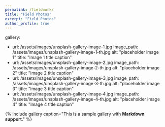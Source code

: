```yaml
---
permalink: /fieldwork/
title: "Field Photos"
excerpt: "Field Photos"
author_profile: true
---
```



gallery:
  - url: /assets/images/unsplash-gallery-image-1.jpg
    image_path: /assets/images/unsplash-gallery-image-1-th.jpg
    alt: "placeholder image 1"
    title: "Image 1 title caption"
  - url: /assets/images/unsplash-gallery-image-2.jpg
    image_path: /assets/images/unsplash-gallery-image-2-th.jpg
    alt: "placeholder image 2"
    title: "Image 2 title caption"
  - url: /assets/images/unsplash-gallery-image-3.jpg
    image_path: /assets/images/unsplash-gallery-image-3-th.jpg
    alt: "placeholder image 3"
    title: "Image 3 title caption"
  - url: /assets/images/unsplash-gallery-image-4.jpg
    image_path: /assets/images/unsplash-gallery-image-4-th.jpg
    alt: "placeholder image 4"
    title: "Image 4 title caption"
    
{% include gallery caption="This is a sample gallery with **Markdown support**." %}